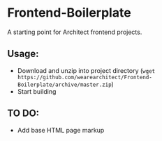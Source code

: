 Frontend-Boilerplate
====================

A starting point for Architect frontend projects.

## Usage:

* Download and unzip into project directory (`wget https://github.com/wearearchitect/Frontend-Boilerplate/archive/master.zip`)
* Start building

## TO DO:

* Add base HTML page markup
